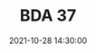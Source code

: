 ---
title: "BDA 37"
date: 2021-10-28 14:30:00
location: ENS Ulm, Paris
description: "Deploying Heterogeneity-aware Deep Learning Workloads on the Computing Continuum."
draft: false
---